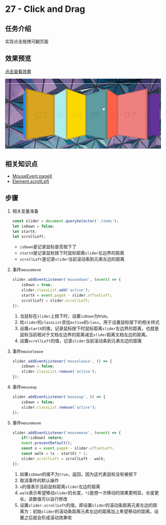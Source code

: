 # 27 - Click and Drag  

## 任务介绍

实现点击拖拽可翻页面

## 效果预览

[点击查看效果](https://miraclezys.github.io/JavaScript30/27%20-%20Click%20and%20Drag/index-ME.html)

![show](./image/a.gif)

## 相关知识点

* [MouseEvent.pageX](https://developer.mozilla.org/en-US/docs/Web/API/MouseEvent/pageX)
* [Element.scrollLeft](https://developer.mozilla.org/zh-CN/docs/Web/API/Element/scrollLeft)

## 步骤

1. 相关变量准备

   ```javascript
   const slider = document.querySelector('.items');
   let isDown = false;
   let startX;
   let scrollLeft;
   ```

   * `isDown`是记录鼠标是否按下了
   * `startX`是记录鼠标按下时鼠标距离`slider`左边界的距离
   * `scrollLeft`是记录`slider`当前滚动条到元素左边的距离

2. 事件`mousemove`

   ```javascript
   slider.addEventListener('mousedown', (event) => {
       isDown = true;
       slider.classList.add('active');
       startX = event.pageX - slider.offsetLeft;
       scrollLeft = slider.scrollLeft;
   });
   ```

   1. 当鼠标在`slider`上按下时，设置`isDown`为true。
   2. 给`slider`的`classList`添加`active`的`class`，用于设置鼠标按下的相关样式
   3. 设置`startX`的值，记录鼠标按下时鼠标距离`slider`左边界的距离，也就是鼠标当前相对于文档左边界的距离减去`slider`距离文档左边的距离。
   4. 设置`scrollLeft`的值，记录`slider`当前滚动条到元素左边的距离

3. 事件`mouseleave`

   ```javascript
   slider.addEventListener('mouseleave', () => {
       isDown = false;
       slider.classList.remove('active');
   });
   ```

4. 事件`mouseup`

   ```javascript
   slider.addEventListener('mouseup', () => {
       isDown = false;
       slider.classList.remove('active');
   });
   ```

5. 事件`mousemove`

   ```javascript
   slider.addEventListener('mousemove', (event) => {
       if(!isDown) return;
       event.preventDefault();
       const x = event.pageX - slider.offsetLeft;
       const walk = (x - startX) * 2;
       slider.scrollLeft = scrollLeft - walk;
   });
   ```

   1. 如果`isDown`的值不为`true`，返回，因为这代表鼠标没有被按下
   2. 取消事件的默认操作
   3. `x`的值表示当前鼠标距离`slider`左边的距离
   4. `walk`表示希望移动`slider`的长度，`*2`是想一次移动的效果更明显，长度更长，该数值可以自行修改
   5. 设置`slider.scrollLeft`的值，即设置`slider`的滚动条距离元素左边的距离为：初始`slider`的滚动条距离元素左边的距离加上希望移动的距离，设置之后就会形成滚动效果啦

